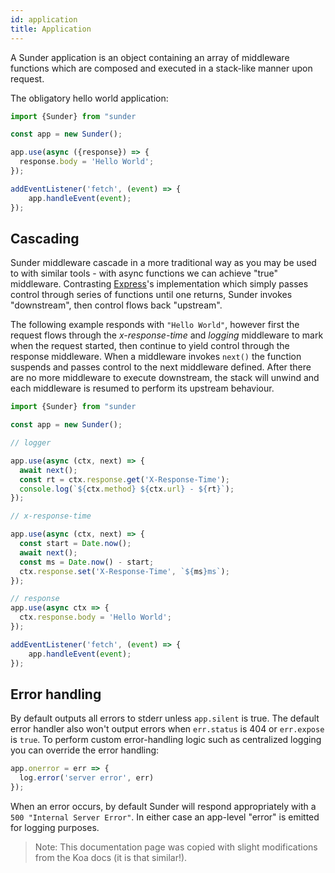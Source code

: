 ```yaml
---
id: application
title: Application
---
```


A Sunder application is an object containing an array of middleware functions which are composed and executed in a stack-like manner upon request. 

The obligatory hello world application:

```typescript
import {Sunder} from "sunder

const app = new Sunder();

app.use(async ({response}) => {
  response.body = 'Hello World';
});

addEventListener('fetch', (event) => {
    app.handleEvent(event);
});
```


## Cascading

Sunder middleware cascade in a more traditional way as you may be used to with similar tools - with async functions we can achieve "true" middleware. Contrasting [Express](https://expressjs.com)'s implementation which simply passes control through series of functions until one returns, Sunder invokes "downstream", then control flows back "upstream".

The following example responds with `"Hello World"`, however first the request flows through the *x-response-time* and *logging* middleware to mark when the request started, then continue to yield control through the response middleware. When a middleware invokes `next()` the function suspends and passes control to the next middleware defined. After there are no more middleware to execute downstream, the stack will unwind and each middleware is resumed to perform its upstream behaviour.

```typescript
import {Sunder} from "sunder

const app = new Sunder();

// logger

app.use(async (ctx, next) => {
  await next();
  const rt = ctx.response.get('X-Response-Time');
  console.log(`${ctx.method} ${ctx.url} - ${rt}`);
});

// x-response-time

app.use(async (ctx, next) => {
  const start = Date.now();
  await next();
  const ms = Date.now() - start;
  ctx.response.set('X-Response-Time', `${ms}ms`);
});

// response
app.use(async ctx => {
  ctx.response.body = 'Hello World';
});

addEventListener('fetch', (event) => {
    app.handleEvent(event);
});

```

## Error handling
By default outputs all errors to stderr unless `app.silent` is true. The default error handler also won't output errors when `err.status` is 404 or `err.expose` is `true`. To perform custom error-handling logic such as centralized logging you can override the error handling:

```typescript
app.onerror = err => {
  log.error('server error', err)
});
```

When an error occurs, by default Sunder will respond appropriately with a `500 "Internal Server Error"`. In either case an app-level "error" is emitted for logging purposes.

> Note: This documentation page was copied with slight modifications from the Koa docs (it is that similar!).
